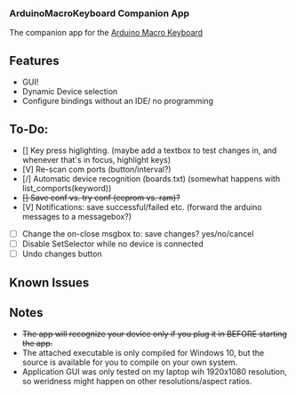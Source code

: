 ### ArduinoMacroKeyboard Companion App
The companion app for the [Arduino Macro Keyboard](https://github.com/Ofir-T/ArduinoMacroKeyboard)


## Features
- GUI!
- Dynamic Device selection
- Configure bindings without an IDE/ no programming

## To-Do:
- [] Key press higlighting. (maybe add a textbox to test changes in, and whenever that's in focus, highlight keys)
- [V] Re-scan com ports (button/interval?)
- [/] Automatic device recognition (boards.txt) (somewhat happens with list_comports(keyword))
- ~~[] Save conf vs. try conf (eeprom vs. ram)?~~
- [V] Notifications: save successful/failed etc. (forward the arduino messages to a messagebox?)
- [ ] Change the on-close msgbox to: save changes? yes/no/cancel
- [ ] Disable SetSelector while no device is connected
- [ ] Undo changes button

## Known Issues

## Notes
- ~~The app will recognize your device only if you plug it in BEFORE starting the app.~~
- The attached executable is only compiled for Windows 10, but the source is available for you to compile on your own system. 
- Application GUI was only tested on my laptop wih 1920x1080 resolution, so weridness might happen on other resolutions/aspect ratios.
